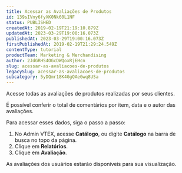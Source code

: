 ```yaml
---
title: Acessar as Avaliações de Produtos
id: 139sIVny6fyXK0Nk60L1NF
status: PUBLISHED
createdAt: 2019-02-19T21:19:10.879Z
updatedAt: 2023-03-29T19:00:16.073Z
publishedAt: 2023-03-29T19:00:16.073Z
firstPublishedAt: 2019-02-19T21:29:24.549Z
contentType: tutorial
productTeam: Marketing & Merchandising
author: 2JdGRHS4OGcDWQoxRjEHcn
slug: acessar-as-avaliacoes-de-produtos
legacySlug: acessar-as-avaliacoes-de-produtos
subcategory: 5yDQmr18K4GgQAeGwq8USa
---
```


Acesse todas as avaliações de produtos realizadas por seus clientes.

É possível conferir o total de comentários por item, data e o autor das avaliações. 

Para acessar esses dados, siga o passo a passo:

1. No Admin VTEX, acesse __Catálogo__, ou digite __Catálogo__ na barra de busca no topo da página.
2. Clique em __Relatórios__.
3. Clique em __Avaliação__.

As avaliações dos usuários estarão disponíveis para sua visualização.
